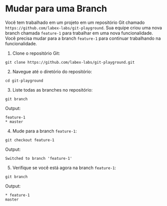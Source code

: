 # Mudar para uma Branch

Você tem trabalhado em um projeto em um repositório Git chamado `https://github.com/labex-labs/git-playground`. Sua equipe criou uma nova branch chamada `feature-1` para trabalhar em uma nova funcionalidade. Você precisa mudar para a branch `feature-1` para continuar trabalhando na funcionalidade.

1. Clone o repositório Git:

```shell
git clone https://github.com/labex-labs/git-playground.git
```

2. Navegue até o diretório do repositório:

```shell
cd git-playground
```

3. Liste todas as branches no repositório:

```shell
git branch
```

Output:

```shell
feature-1
* master
```

4. Mude para a branch `feature-1`:

```shell
git checkout feature-1
```

Output:

```shell
Switched to branch 'feature-1'
```

5. Verifique se você está agora na branch `feature-1`:

```shell
git branch
```

Output:

```shell
* feature-1
master
```
